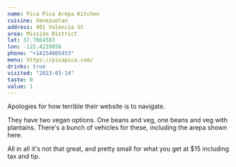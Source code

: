 ```yaml
---
name: Pica Pica Arepa Kitchen
cuisine: Venezuelan
address: 401 Valencia St
area: Mission District
lat: 37.7664583
lon: -122.4219056
phone: "+14154005453"
menu: https://picapica.com/
drinks: true
visited: "2023-03-14"
taste: 0
value: 1
---
```


Apologies for how terrible their website is to navigate.

They have two vegan options. One beans and veg, one beans and veg with plantains. There's a bunch of vehicles for these, including the arepa shown here.

All in all it's not that great, and pretty small for what you get at $15 including tax and tip.
